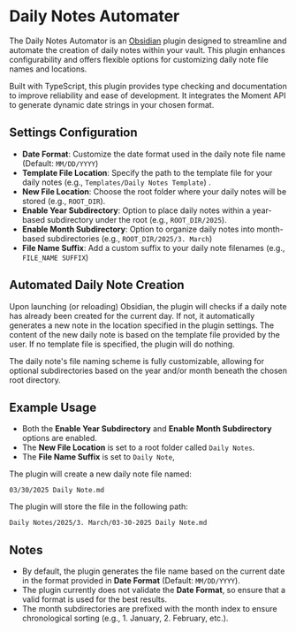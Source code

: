 # Daily Notes Automater
The Daily Notes Automator is an [Obsidian](https://obsidian.md) plugin designed to streamline and automate the creation of daily notes within your vault. This plugin enhances configurability and offers flexible options for customizing daily note file names and locations.

Built with TypeScript, this plugin provides type checking and documentation to improve reliability and ease of development. It integrates the Moment API to generate dynamic date strings in your chosen format.

## Settings Configuration
-   **Date Format**:  Customize the date format used in the daily note file name (Default: `MM/DD/YYYY`)
-   **Template File Location**:  Specify the path to the template file for your daily notes (e.g., `Templates/Daily Notes Template`) .
-   **New File Location**:  Choose the root folder where your daily notes will be stored (e.g., `ROOT_DIR`).
-   **Enable Year Subdirectory**:  Option to place daily notes within a year-based subdirectory under the root (e.g., `ROOT_DIR/2025`).
-   **Enable Month Subdirectory**:  Option to organize daily notes into month-based subdirectories (e.g., `ROOT_DIR/2025/3. March`)
-   **File Name Suffix**:  Add a custom suffix to your daily note filenames (e.g., `FILE_NAME SUFFIX`)

## Automated Daily Note Creation
Upon launching (or reloading) Obsidian, the plugin will checks if a daily note has already been created for the current day. If not, it automatically generates a new note in the location specified in the plugin settings. The content of the new daily note is based on the template file provided by the user. If no template file is specified, the plugin will do nothing.

The daily note's file naming scheme is fully customizable, allowing for optional subdirectories based on the year and/or month beneath the chosen root directory.

## Example Usage
-   Both the **Enable Year Subdirectory** and **Enable Month Subdirectory** options are enabled.
-   The **New File Location** is set to a root folder called `Daily Notes`.
-   The **File Name Suffix** is set to `Daily Note`, 

The plugin will create a new daily note file named:
```
03/30/2025 Daily Note.md
```
The plugin will store the file in the following path:
```
Daily Notes/2025/3. March/03-30-2025 Daily Note.md
```

## Notes
- By default, the plugin generates the file name based on the current date in the format provided in **Date Format** (Default: `MM/DD/YYYY`).
- The plugin currently does not validate the **Date Format**, so ensure that a valid format is used for the best results.
- The month subdirectories are prefixed with the month index to ensure chronological sorting (e.g., 1. January, 2. February, etc.).